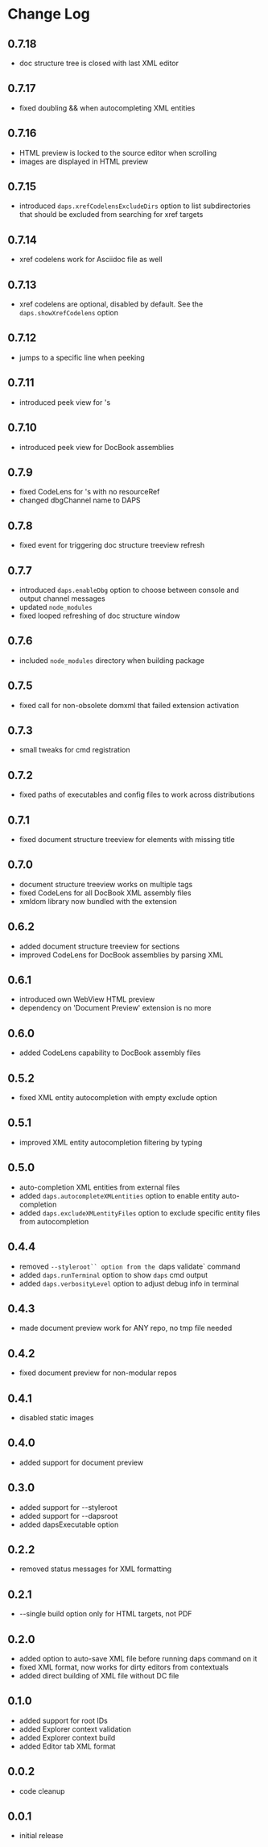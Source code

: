 # Change Log

## 0.7.18
- doc structure tree is closed with last XML editor
## 0.7.17
- fixed doubling && when autocompleting XML entities
## 0.7.16
- HTML preview is locked to the source editor when scrolling
- images are displayed in HTML preview
## 0.7.15
- introduced `daps.xrefCodelensExcludeDirs` option to list subdirectories that
  should be excluded from searching for xref targets
## 0.7.14
- xref codelens work for Asciidoc file as well
## 0.7.13
- xref codelens are optional, disabled by default. See the
  `daps.showXrefCodelens` option
## 0.7.12
- jumps to a specific line when peeking
## 0.7.11
- introduced peek view for <xref/>'s
## 0.7.10
- introduced peek view for DocBook assemblies
## 0.7.9
- fixed CodeLens for <module>'s with no resourceRef
- changed dbgChannel name to DAPS
## 0.7.8
- fixed event for triggering doc structure treeview refresh
## 0.7.7
- introduced `daps.enableDbg` option to choose between console and output
  channel messages
- updated `node_modules`
- fixed looped refreshing of doc structure window
## 0.7.6
- included `node_modules` directory when building package
## 0.7.5
- fixed call for non-obsolete domxml that failed extension activation
## 0.7.3
- small tweaks for cmd registration
## 0.7.2
- fixed paths of executables and config files to work across distributions
## 0.7.1
- fixed document structure treeview for elements with missing title
## 0.7.0
- document structure treeview works on multiple tags
- fixed CodeLens for all DocBook XML assembly files
- xmldom library now bundled with the extension
## 0.6.2
- added document structure treeview for sections
- improved CodeLens for DocBook assemblies by parsing XML
## 0.6.1
- introduced own WebView HTML preview
- dependency on 'Document Preview' extension is no more
## 0.6.0
- added CodeLens capability to DocBook assembly files
## 0.5.2
- fixed XML entity autocompletion with empty exclude option
## 0.5.1
- improved XML entity autocompletion filtering by typing
## 0.5.0
- auto-completion XML entities from external files
- added `daps.autocompleteXMLentities` option to enable entity auto-completion
- added `daps.excludeXMLentityFiles` option to exclude specific entity files
  from autocompletion
## 0.4.4
- removed `--styleroot`` option from the `daps validate` command
- added `daps.runTerminal` option to show `daps` cmd output
- added `daps.verbosityLevel` option to adjust debug info in terminal
## 0.4.3
- made document preview work for ANY repo, no tmp file needed
## 0.4.2
- fixed document preview for non-modular repos
## 0.4.1
- disabled static images
## 0.4.0
- added support for document preview
## 0.3.0
- added support for --styleroot
- added support for --dapsroot
- added dapsExecutable option
## 0.2.2
- removed status messages for XML formatting
## 0.2.1
- --single build option only for HTML targets, not PDF
## 0.2.0
- added option to auto-save XML file before running daps command on it
- fixed XML format, now works for dirty editors from contextuals
- added direct building of XML file without DC file
## 0.1.0
- added support for root IDs
- added Explorer context validation
- added Explorer context build
- added Editor tab XML format
## 0.0.2
- code cleanup
## 0.0.1
- initial release
